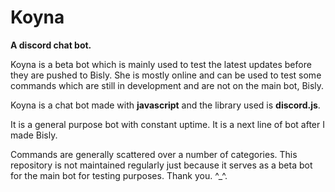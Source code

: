 Koyna
=====
<b>A discord chat bot.</b>
<p>Koyna is a beta bot which is mainly used to test the latest updates before they are pushed to Bisly. She is mostly online and can be used to test some commands which are still in development and are not on the main bot, Bisly.</p>
<p>Koyna is a chat bot made with <b>javascript</b> and the library used is <b>discord.js</b>.</p>
<p>It is a general purpose bot with constant uptime. It is a next line of bot after I made Bisly.</p>

<p>Commands are generally scattered over a number of categories. This repository is not maintained regularly just because it serves as a beta bot for the main bot for testing purposes. Thank you. ^_^.</p>
